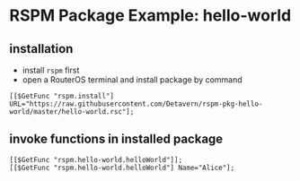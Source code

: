# RSPM Package Example: hello-world

## installation

- install `rspm` first
- open a RouterOS terminal and install package by command

```
[[$GetFunc "rspm.install"] URL="https://raw.githubusercontent.com/Detavern/rspm-pkg-hello-world/master/hello-world.rsc"];
```

## invoke functions in installed package
```
[[$GetFunc "rspm.hello-world.helloWorld"]];
[[$GetFunc "rspm.hello-world.helloWorld"] Name="Alice"];
```
